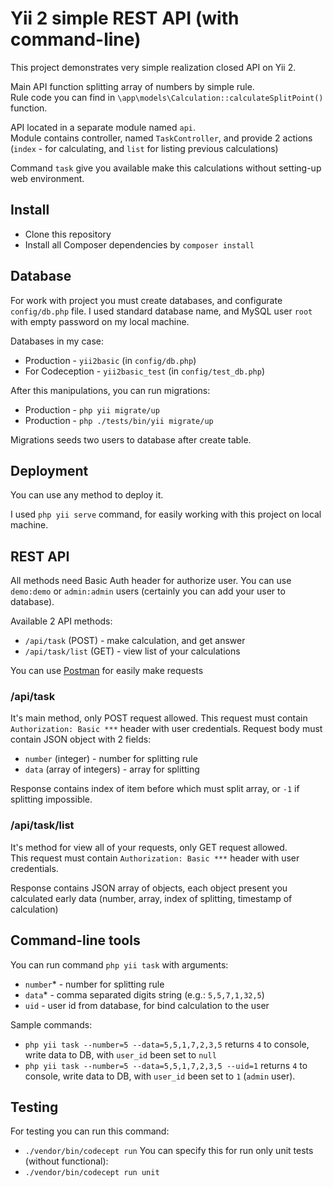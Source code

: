# Yii 2 simple REST API (with command-line) 

This project demonstrates very simple realization closed API on Yii 2. 

Main API function splitting array of numbers by simple rule.  
Rule code you can find in `\app\models\Calculation::calculateSplitPoint()` function.

API located in a separate module named `api`.  
Module contains controller, named `TaskController`, and provide 2 actions (`index` - for calculating, and `list` for listing previous calculations)

Command `task` give you available make this calculations without setting-up web environment.

## Install
- Clone this repository
- Install all Сomposer dependencies by `composer install`

## Database
For work with project you must create databases, and configurate `config/db.php` file. I used standard database name, and MySQL user `root` with empty password on my local machine.  

Databases in my case:
- Production - `yii2basic` (in `config/db.php`)
- For Codeception - `yii2basic_test` (in `config/test_db.php`)  

After this manipulations, you can run migrations:
- Production - `php yii migrate/up`
- Production - `php ./tests/bin/yii migrate/up`

Migrations seeds two users to database after create table.

## Deployment
You can use any method to deploy it.  

I used `php yii serve` command, for easily working with this project on local machine.

## REST API
All methods need Basic Auth header for authorize user. You can use `demo:demo` or `admin:admin` users (certainly you can add your user to database).  

Available 2 API methods:
- `/api/task` (POST) - make calculation, and get answer
- `/api/task/list` (GET) - view list of your calculations  

You can use [Postman](https://www.getpostman.com/downloads/) for easily make requests

### /api/task
It's main method, only POST request allowed.
This request must contain `Authorization: Basic ***` header with user credentials.
Request body must contain JSON object with 2 fields:
- `number` (integer) - number for splitting rule
- `data` (array of integers) - array for splitting

Response contains index of item before which must split array, or `-1` if splitting impossible.

### /api/task/list
It's method for view all of your requests, only GET request allowed.  
This request must contain `Authorization: Basic ***` header with user credentials.  

Response contains JSON array of objects, each object present you calculated early data (number, array, index of splitting, timestamp of calculation)

## Command-line tools
You can run command `php yii task` with arguments:
- `number`* - number for splitting rule
- `data`* - comma separated digits string (e.g.: `5,5,7,1,32,5`)  
- `uid` - user id from database, for bind calculation to the user 

Sample commands:  
- `php yii task --number=5 --data=5,5,1,7,2,3,5` returns `4` to console, write data to DB, with `user_id` been set to `null`
- `php yii task --number=5 --data=5,5,1,7,2,3,5 --uid=1` returns `4` to console, write data to DB, with `user_id` been set to `1` (`admin` user).

## Testing
For testing you can run this command:
- `./vendor/bin/codecept run`
You can specify this for run only unit tests (without functional):
- `./vendor/bin/codecept run unit`
